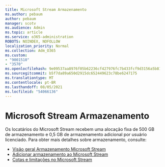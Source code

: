```yaml
---
title: Microsoft Stream Armazenamento
ms.author: pebaum
author: pebaum
manager: scotv
ms.audience: Admin
ms.topic: article
ms.service: o365-administration
ROBOTS: NOINDEX, NOFOLLOW
localization_priority: Normal
ms.collection: Adm_O365
ms.custom:
- "9001510"
- "3570"
ms.openlocfilehash: 9e09537aa8976f05b62236cf427976fc7b433fcf9d3156a5b81009c6b60a0db1
ms.sourcegitcommit: b5f7da89a650d2915dc652449623c78be6247175
ms.translationtype: MT
ms.contentlocale: pt-BR
ms.lasthandoff: 08/05/2021
ms.locfileid: "54066136"
---
```

# <a name="microsoft-stream-storage"></a>Microsoft Stream Armazenamento

Os locatários do Microsoft Stream recebem uma alocação fixa de 500 GB de armazenamento e 0,5 GB de armazenamento adicional por usuário licenciado.
Para obter mais detalhes sobre armazenamento, consulte:

- [Visão geral Armazenamento Microsoft Stream](https://docs.microsoft.com/stream/license-overview#storage)
- [Adicionar armazenamento ao Microsoft Stream](https://docs.microsoft.com/stream/storage-add-on)
- [Cotas e limitações no Microsoft Stream](https://docs.microsoft.com/stream/quotas-and-limitations)
